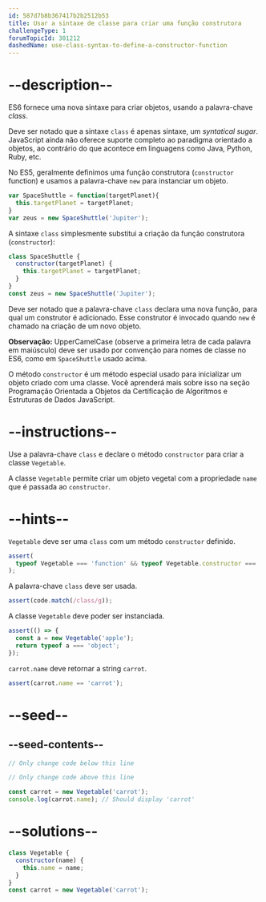 ```yaml
---
id: 587d7b8b367417b2b2512b53
title: Usar a sintaxe de classe para criar uma função construtora
challengeType: 1
forumTopicId: 301212
dashedName: use-class-syntax-to-define-a-constructor-function
---
```


# --description--

ES6 fornece uma nova sintaxe para criar objetos, usando a palavra-chave <dfn>class</dfn>.

Deve ser notado que a sintaxe `class` é apenas sintaxe, um <dfn>syntatical sugar</dfn>. JavaScript ainda não oferece suporte completo ao paradigma orientado a objetos, ao contrário do que acontece em linguagens como Java, Python, Ruby, etc.

No ES5, geralmente definimos uma função construtora (`constructor` function) e usamos a palavra-chave `new` para instanciar um objeto.

```js
var SpaceShuttle = function(targetPlanet){
  this.targetPlanet = targetPlanet;
}
var zeus = new SpaceShuttle('Jupiter');
```

A sintaxe `class` simplesmente substitui a criação da função construtora (`constructor`):

```js
class SpaceShuttle {
  constructor(targetPlanet) {
    this.targetPlanet = targetPlanet;
  }
}
const zeus = new SpaceShuttle('Jupiter');
```

Deve ser notado que a palavra-chave `class` declara uma nova função, para qual um construtor é adicionado. Esse construtor é invocado quando `new` é chamado na criação de um novo objeto.

**Observação:** UpperCamelCase (observe a primeira letra de cada palavra em maiúsculo) deve ser usado por convenção para nomes de classe no ES6, como em `SpaceShuttle` usado acima.

O método `constructor` é um método especial usado para inicializar um objeto criado com uma classe. Você aprenderá mais sobre isso na seção Programação Orientada a Objetos da Certificação de Algoritmos e Estruturas de Dados JavaScript.

# --instructions--

Use a palavra-chave `class` e declare o método `constructor` para criar a classe `Vegetable`.

A classe `Vegetable` permite criar um objeto vegetal com a propriedade `name` que é passada ao `constructor`.

# --hints--

`Vegetable` deve ser uma `class` com um método `constructor` definido.

```js
assert(
  typeof Vegetable === 'function' && typeof Vegetable.constructor === 'function'
);
```

A palavra-chave `class` deve ser usada.

```js
assert(code.match(/class/g));
```

A classe `Vegetable` deve poder ser instanciada.

```js
assert(() => {
  const a = new Vegetable('apple');
  return typeof a === 'object';
});
```

`carrot.name` deve retornar a string `carrot`.

```js
assert(carrot.name == 'carrot');
```

# --seed--

## --seed-contents--

```js
// Only change code below this line

// Only change code above this line

const carrot = new Vegetable('carrot');
console.log(carrot.name); // Should display 'carrot'
```

# --solutions--

```js
class Vegetable {
  constructor(name) {
    this.name = name;
  }
}
const carrot = new Vegetable('carrot');
```
